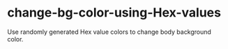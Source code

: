 # change-bg-color-using-Hex-values
Use randomly generated Hex value colors to change body background color.
